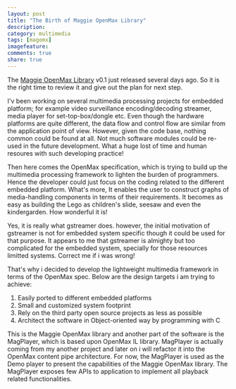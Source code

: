 ```yaml
---
layout: post
title: "The Birth of Maggie OpenMax Library"
description: 
category: multimedia
tags: [magomx]
imagefeature: 
comments: true
share: true
---
```


The [Maggie OpenMax Library](https://sourceforge.net/projects/maggieopenma/) v0.1 just released several days ago. So it is the right time to review it and give out the plan for next step.

<!--more-->

I'v been working on several multimedia processing projects for embedded platform; for example video surveillance encoding/decoding streamer, media player for set-top-box/dongle etc. Even though the hardware platforms are quite different, the data flow and control flow are similar from the application point of view. However, given the code base, nothing common could be found at all. Not much software modules could be re-used in the future development. What a huge lost of time and human resoures with such developing practice!

Then here comes the OpenMax specification, which is trying to build up the multimedia processing framework to lighten the burden of programmers. Hence the developer could just focus on the coding related to the different embedded platform. What's more, It enables the user to construct graphs of media-handling components in terms of their requirements. It becomes as easy as building the Lego as children's slide, seesaw and even the kindergarden. How wonderful it is!

Yes, it is really what gstreamer does. however, the initial motivation of gstreamer is not for embedded system specific though it could be used for that purpose. It appears to me that gstreamer is almighty but too complicated for the embedded system, specially for those resources limitted systems.  Correct me if i was wrong!

That's why i decided to develop the lightweight multimedia framework in terms of the OpenMax spec. Below are the design targets i am trying to achieve:

1. Easily ported to different embedded platforms
9. Small and customized system footprint
9. Rely on the third party open source projects as less as possible
9. Architect the software in Object-oriented way by programming with C

This is the Maggie OpenMax library and another part of the software is the MagPlayer, which is based upon OpenMax IL library. MagPlayer is actually coming from my another project and later on i will refactor it into the OpenMax content pipe architecture. For now, the MagPlayer is used as the Demo player to present the capabilities of the Maggie OpenMax library. The MagPlayer exposes few APIs to application to implement all playback related functionalities.  